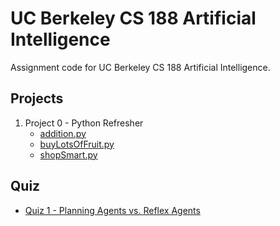 # UC Berkeley CS 188 Artificial Intelligence
Assignment code for UC Berkeley CS 188 Artificial Intelligence.

## Projects
1. Project 0 - Python Refresher
   * [addition.py](./Project0-PythonRefresher/addition.py)
   * [buyLotsOfFruit.py](./Project0-PythonRefresher/buyLotsOfFruit.py)
   * [shopSmart.py](./Project0-PythonRefresher/shopSmart.py)

## Quiz
* [Quiz 1 - Planning Agents vs. Reflex Agents](./Quiz/Quiz01-PlanningAgentsVsReflexAgents.pdf)
